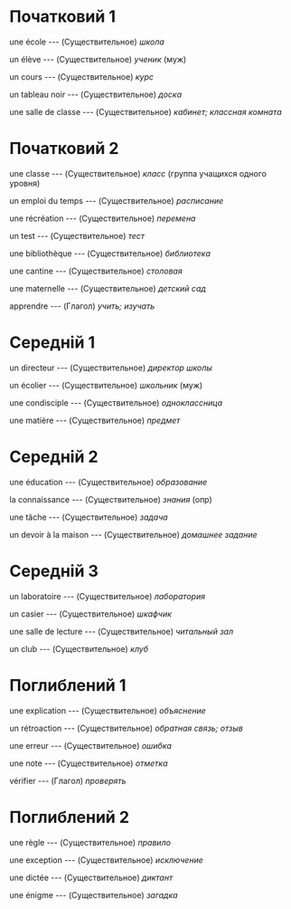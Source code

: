 # Початковий 1

une école --- (Существительное)
*школа*



un élève --- (Существительное)
*ученик* (муж)



un cours --- (Существительное)
*курс*



un tableau noir --- (Существительное)
*доска*



une salle de classe --- (Существительное)
*кабинет; классная комната*



# Початковий 2

une classe --- (Существительное)
*класс* (группа учащихся одного уровня)



un emploi du temps --- (Существительное)
*расписание*



une récréation --- (Существительное)
*перемена*



un test --- (Существительное)
*тест*



une bibliothèque --- (Существительное)
*библиотека*



une cantine --- (Существительное)
*столовая*



une maternelle --- (Существительное)
*детский сад*



apprendre --- (Глагол)
*учить; изучать*



# Середній 1

un directeur --- (Существительное)
*директор школы*



un écolier --- (Существительное)
*школьник* (муж)



une condisciple --- (Существительное)
*одноклассница*



une matière --- (Существительное)
*предмет*



# Середній 2

une éducation --- (Существительное)
*образование*



la connaissance --- (Существительное)
*знания* (опр)



une tâche --- (Существительное)
*задача*



un devoir à la maison --- (Существительное)
*домашнее задание*



# Середній 3

un laboratoire --- (Существительное)
*лаборатория*



un casier --- (Существительное)
*шкафчик*



une salle de lecture --- (Существительное)
*читальный зал*



un club --- (Существительное)
*клуб*



# Поглиблений 1

une explication --- (Существительное)
*объяснение*



un rétroaction --- (Существительное)
*обратная связь; отзыв*



une erreur --- (Существительное)
*ошибка*



une note --- (Существительное)
*отметка*



vérifier --- (Глагол)
*проверять*



# Поглиблений 2

une règle --- (Существительное)
*правило*



une exception --- (Существительное)
*исключение*



une dictée --- (Существительное)
*диктант*



une énigme --- (Существительное)
*загадка*